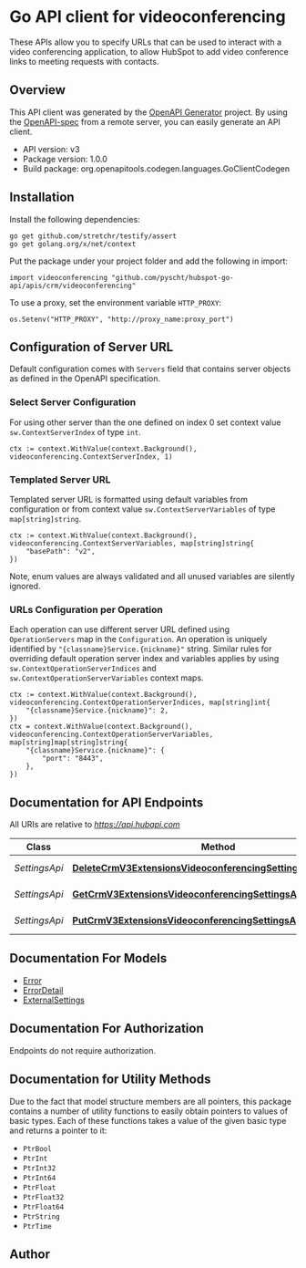 # Go API client for videoconferencing

These APIs allow you to specify URLs that can be used to interact with a video conferencing application, to allow HubSpot to add video conference links to meeting requests with contacts.

## Overview
This API client was generated by the [OpenAPI Generator](https://openapi-generator.tech) project.  By using the [OpenAPI-spec](https://www.openapis.org/) from a remote server, you can easily generate an API client.

- API version: v3
- Package version: 1.0.0
- Build package: org.openapitools.codegen.languages.GoClientCodegen

## Installation

Install the following dependencies:

```shell
go get github.com/stretchr/testify/assert
go get golang.org/x/net/context
```

Put the package under your project folder and add the following in import:

```golang
import videoconferencing "github.com/pyscht/hubspot-go-api/apis/crm/videoconferencing"
```

To use a proxy, set the environment variable `HTTP_PROXY`:

```golang
os.Setenv("HTTP_PROXY", "http://proxy_name:proxy_port")
```

## Configuration of Server URL

Default configuration comes with `Servers` field that contains server objects as defined in the OpenAPI specification.

### Select Server Configuration

For using other server than the one defined on index 0 set context value `sw.ContextServerIndex` of type `int`.

```golang
ctx := context.WithValue(context.Background(), videoconferencing.ContextServerIndex, 1)
```

### Templated Server URL

Templated server URL is formatted using default variables from configuration or from context value `sw.ContextServerVariables` of type `map[string]string`.

```golang
ctx := context.WithValue(context.Background(), videoconferencing.ContextServerVariables, map[string]string{
	"basePath": "v2",
})
```

Note, enum values are always validated and all unused variables are silently ignored.

### URLs Configuration per Operation

Each operation can use different server URL defined using `OperationServers` map in the `Configuration`.
An operation is uniquely identified by `"{classname}Service.{nickname}"` string.
Similar rules for overriding default operation server index and variables applies by using `sw.ContextOperationServerIndices` and `sw.ContextOperationServerVariables` context maps.

```golang
ctx := context.WithValue(context.Background(), videoconferencing.ContextOperationServerIndices, map[string]int{
	"{classname}Service.{nickname}": 2,
})
ctx = context.WithValue(context.Background(), videoconferencing.ContextOperationServerVariables, map[string]map[string]string{
	"{classname}Service.{nickname}": {
		"port": "8443",
	},
})
```

## Documentation for API Endpoints

All URIs are relative to *https://api.hubapi.com*

Class | Method | HTTP request | Description
------------ | ------------- | ------------- | -------------
*SettingsApi* | [**DeleteCrmV3ExtensionsVideoconferencingSettingsAppIdArchive**](docs/SettingsApi.md#deletecrmv3extensionsvideoconferencingsettingsappidarchive) | **Delete** /crm/v3/extensions/videoconferencing/settings/{appId} | Delete settings
*SettingsApi* | [**GetCrmV3ExtensionsVideoconferencingSettingsAppIdGetById**](docs/SettingsApi.md#getcrmv3extensionsvideoconferencingsettingsappidgetbyid) | **Get** /crm/v3/extensions/videoconferencing/settings/{appId} | Get settings
*SettingsApi* | [**PutCrmV3ExtensionsVideoconferencingSettingsAppIdReplace**](docs/SettingsApi.md#putcrmv3extensionsvideoconferencingsettingsappidreplace) | **Put** /crm/v3/extensions/videoconferencing/settings/{appId} | Update settings


## Documentation For Models

 - [Error](docs/Error.md)
 - [ErrorDetail](docs/ErrorDetail.md)
 - [ExternalSettings](docs/ExternalSettings.md)


## Documentation For Authorization

Endpoints do not require authorization.


## Documentation for Utility Methods

Due to the fact that model structure members are all pointers, this package contains
a number of utility functions to easily obtain pointers to values of basic types.
Each of these functions takes a value of the given basic type and returns a pointer to it:

* `PtrBool`
* `PtrInt`
* `PtrInt32`
* `PtrInt64`
* `PtrFloat`
* `PtrFloat32`
* `PtrFloat64`
* `PtrString`
* `PtrTime`

## Author



